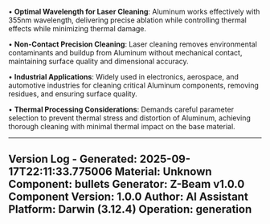 <!-- CONTENT START -->
• **Optimal Wavelength for Laser Cleaning**: Aluminum works effectively with 355nm wavelength, delivering precise ablation while controlling thermal effects while minimizing thermal damage.

• **Non-Contact Precision Cleaning**: Laser cleaning removes environmental contaminants and buildup from Aluminum without mechanical contact, maintaining surface quality and dimensional accuracy.

• **Industrial Applications**: Widely used in electronics, aerospace, and automotive industries for cleaning critical Aluminum components, removing residues, and ensuring surface quality.

• **Thermal Processing Considerations**: Demands careful parameter selection to prevent thermal stress and distortion of Aluminum, achieving thorough cleaning with minimal thermal impact on the base material.
<!-- CONTENT END -->

<!-- METADATA START -->
---
Version Log - Generated: 2025-09-17T22:11:33.775006
Material: Unknown
Component: bullets
Generator: Z-Beam v1.0.0
Component Version: 1.0.0
Author: AI Assistant
Platform: Darwin (3.12.4)
Operation: generation
---
<!-- METADATA END -->